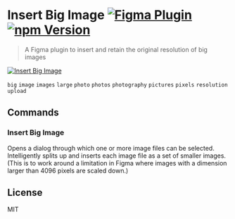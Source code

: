 # Insert Big Image [![Figma Plugin](https://badgen.net/badge/figma/Insert%20Big%20Image/yellow)](https://figma.com/c/plugin/799646392992487942/Insert-Big-Image) [![npm Version](https://badgen.net/npm/v/figma-insert-big-image)](https://www.npmjs.com/package/figma-insert-big-image)

> A Figma plugin to insert and retain the original resolution of big images

[![Insert Big Image](https://raw.githubusercontent.com/yuanqing/figma-plugins/master/packages/figma-insert-big-image/media/cover.png)](https://figma.com/c/plugin/799646392992487942/Insert-Big-Image)

`big` `image` `images` `large` `photo` `photos` `photography` `pictures` `pixels` `resolution` `upload`

## Commands

### Insert Big Image

Opens a dialog through which one or more image files can be selected. Intelligently splits up and inserts each image file as a set of smaller images. (This is to work around a limitation in Figma where images with a dimension larger than 4096 pixels are scaled down.)

## License

MIT
